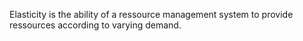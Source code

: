 Elasticity is the ability of a ressource management system to provide ressources according to varying demand.